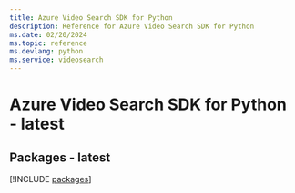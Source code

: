 ```yaml
---
title: Azure Video Search SDK for Python
description: Reference for Azure Video Search SDK for Python
ms.date: 02/20/2024
ms.topic: reference
ms.devlang: python
ms.service: videosearch
---
```

# Azure Video Search SDK for Python - latest
## Packages - latest
[!INCLUDE [packages](video-search-index.md)]
